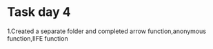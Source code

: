 # Task day 4

1.Created a separate folder and completed arrow function,anonymous function,IIFE function 

